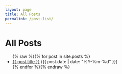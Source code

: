 ```yaml
---
layout: page
title: All Posts
permalink: /post-list/
---
```


# All Posts

<ul>
{% raw %}{% for post in site.posts %}
  <li>
    <a href="{{ site.baseurl }}{{ post.url }}">{{ post.title }}</a>
    <span>({{ post.date | date: "%Y-%m-%d" }})</span>
  </li>
{% endfor %}{% endraw %}
</ul>